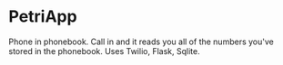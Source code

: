 # PetriApp

Phone in phonebook. Call in and it reads you all of the numbers you've stored in the phonebook. Uses Twilio, Flask, Sqlite.
